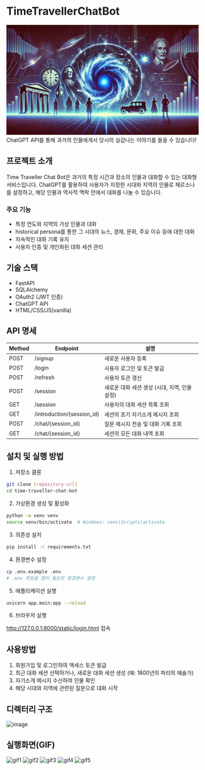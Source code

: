 # TimeTravellerChatBot

![image](logo.png)
ChatGPT API를 통해 과거의 인물에게서 당시의 실감나는 이야기를 들을 수 있습니다!

## 프로젝트 소개

Time Traveller Chat Bot은 과거의 특정 시간과 장소의 인물과 대화할 수 있는 대화형 서비스입니다.
ChatGPT를 활용하여 사용자가 지정한 시대와 지역의 인물로 페르소나를 설정하고, 해당 인물과 역사적 맥락 안에서 대화를 나눌 수 있습니다.

### 주요 기능

- 특정 연도와 지역의 가상 인물과 대화
- historical persona를 통한 그 시대의 뉴스, 경제, 문화, 주요 이슈 등에 대한 대화
- 지속적인 대화 기록 유지
- 사용자 인증 및 개인화된 대화 세션 관리

## 기술 스택

- FastAPI
- SQLAlchemy
- OAuth2 (JWT 인증)
- ChatGPT API
- HTML/CSS/JS(vanilla)

## API 명세

| Method | Endpoint                   | 설명                                          |
| ------ | -------------------------- | --------------------------------------------- |
| POST   | /signup                    | 새로운 사용자 등록                            |
| POST   | /login                     | 사용자 로그인 및 토큰 발급                    |
| POST   | /refresh                   | 사용자 토큰 갱신                              |
| POST   | /session                   | 새로운 대화 세션 생성 (시대, 지역, 인물 설정) |
| GET    | /session                   | 사용자의 대화 세션 목록 조회                  |
| GET    | /introduction/{session_id} | 세션의 초기 자기소개 메시지 조회              |
| POST   | /chat/{session_id}         | 질문 메시지 전송 및 대화 기록 조회            |
| GET    | /chat/{session_id}         | 세션의 모든 대화 내역 조회                    |

## 설치 및 실행 방법

1. 저장소 클론

```bash
git clone [repository-url]
cd time-traveller-chat-bot
```

2. 가상환경 생성 및 활성화

```bash
python -m venv venv
source venv/bin/activate  # Windows: venv\Scripts\activate
```

3. 의존성 설치

```bash
pip install -r requirements.txt
```

4. 환경변수 설정

```bash
cp .env.example .env
# .env 파일을 열어 필요한 환경변수 설정
```

5. 애플리케이션 실행

```bash
uvicorn app.main:app --reload
```

6. 브라우저 실행

http://127.0.0.1:8000/static/login.html 접속

## 사용방법

1. 회원가입 및 로그인하여 액세스 토큰 발급
2. 최근 대화 세션 선택하거나, 새로운 대화 세션 생성 (예: 1800년의 파리의 예술가)
3. 자기소개 메시지 수신하여 인물 확인
4. 해당 시대와 지역에 관련된 질문으로 대화 시작





## 디렉터리 구조

![image](https://github.com/user-attachments/assets/e29ab5c5-c731-4768-a8bd-aedcfb6327ee)




## 실행화면(GIF)


![gif1](https://github.com/user-attachments/assets/fb6a8157-af20-4171-8d3a-5973707cad42)
![gif2](https://github.com/user-attachments/assets/464f829a-0f78-4f85-b463-f1d7c1adadea)
![gif3](https://github.com/user-attachments/assets/e1e2b5a9-9637-44fe-8f9a-62c3b4ccf7de)
![gif4](https://github.com/user-attachments/assets/46300748-585a-463b-943e-f98350459308)
![gif5](https://github.com/user-attachments/assets/d48a4a4a-804a-4e7e-b460-bd922bd916d5)





